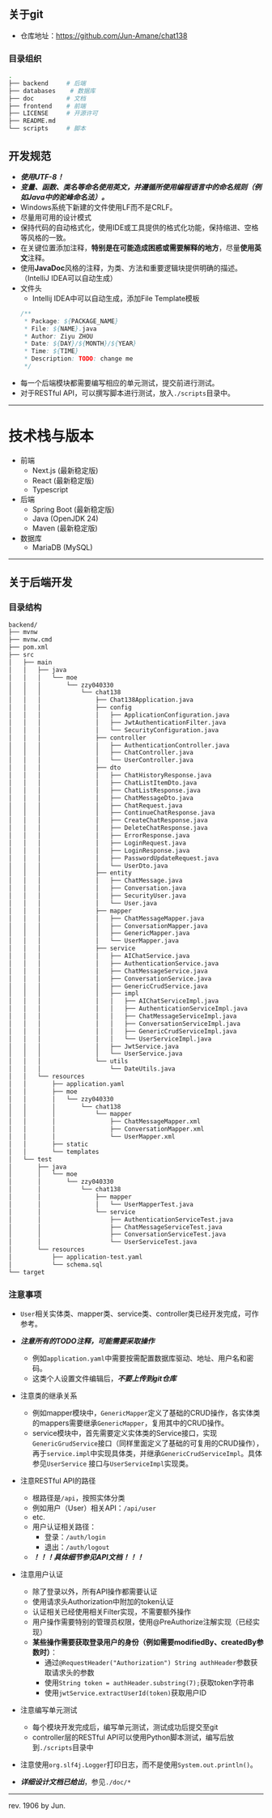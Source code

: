 ## 关于git

- 仓库地址：https://github.com/Jun-Amane/chat138

### 目录组织

```bash
.
├── backend     # 后端
├── databases    # 数据库
├── doc         # 文档
├── frontend    # 前端
├── LICENSE     # 开源许可
├── README.md
└── scripts     # 脚本
```

## 开发规范

- ***使用UTF-8！***
- ***变量、函数、类名等命名使用英文，并遵循所使用编程语言中的命名规则（例如Java中的驼峰命名法）。***
- Windows系统下新建的文件使用LF而不是CRLF。
- 尽量用可用的设计模式
- 保持代码的自动格式化，使用IDE或工具提供的格式化功能，保持缩进、空格等风格的一致。
- 在关键位置添加注释，**特别是在可能造成困惑或需要解释的地方**，尽量**使用英文**注释。
- 使用**JavaDoc**风格的注释，为类、方法和重要逻辑块提供明确的描述。（IntelliJ IDEA可以自动生成）
- 文件头
    * Intellij IDEA中可以自动生成，添加File Template模板
    ```java
    /**
     * Package: ${PACKAGE_NAME}
     * File: ${NAME}.java
     * Author: Ziyu ZHOU
     * Date: ${DAY}/${MONTH}/${YEAR}
     * Time: ${TIME}
     * Description: TODO: change me
     */
    ```
- 每一个后端模块都需要编写相应的单元测试，提交前进行测试。
- 对于RESTful API，可以撰写脚本进行测试，放入`./scripts`目录中。

---

# 技术栈与版本
- 前端
    * Next.js (最新稳定版)
    * React (最新稳定版)
    * Typescript
- 后端
    * Spring Boot (最新稳定版)
    * Java (OpenJDK 24)
    * Maven (最新稳定版)
- 数据库
    * MariaDB (MySQL)

---

## 关于后端开发

### 目录结构
```bash
backend/
├── mvnw
├── mvnw.cmd
├── pom.xml
├── src
│   ├── main
│   │   ├── java
│   │   │   └── moe
│   │   │       └── zzy040330
│   │   │           └── chat138
│   │   │               ├── Chat138Application.java
│   │   │               ├── config
│   │   │               │   ├── ApplicationConfiguration.java
│   │   │               │   ├── JwtAuthenticationFilter.java
│   │   │               │   └── SecurityConfiguration.java
│   │   │               ├── controller
│   │   │               │   ├── AuthenticationController.java
│   │   │               │   ├── ChatController.java
│   │   │               │   └── UserController.java
│   │   │               ├── dto
│   │   │               │   ├── ChatHistoryResponse.java
│   │   │               │   ├── ChatListItemDto.java
│   │   │               │   ├── ChatListResponse.java
│   │   │               │   ├── ChatMessageDto.java
│   │   │               │   ├── ChatRequest.java
│   │   │               │   ├── ContinueChatResponse.java
│   │   │               │   ├── CreateChatResponse.java
│   │   │               │   ├── DeleteChatResponse.java
│   │   │               │   ├── ErrorResponse.java
│   │   │               │   ├── LoginRequest.java
│   │   │               │   ├── LoginResponse.java
│   │   │               │   ├── PasswordUpdateRequest.java
│   │   │               │   └── UserDto.java
│   │   │               ├── entity
│   │   │               │   ├── ChatMessage.java
│   │   │               │   ├── Conversation.java
│   │   │               │   ├── SecurityUser.java
│   │   │               │   └── User.java
│   │   │               ├── mapper
│   │   │               │   ├── ChatMessageMapper.java
│   │   │               │   ├── ConversationMapper.java
│   │   │               │   ├── GenericMapper.java
│   │   │               │   └── UserMapper.java
│   │   │               ├── service
│   │   │               │   ├── AIChatService.java
│   │   │               │   ├── AuthenticationService.java
│   │   │               │   ├── ChatMessageService.java
│   │   │               │   ├── ConversationService.java
│   │   │               │   ├── GenericCrudService.java
│   │   │               │   ├── impl
│   │   │               │   │   ├── AIChatServiceImpl.java
│   │   │               │   │   ├── AuthenticationServiceImpl.java
│   │   │               │   │   ├── ChatMessageServiceImpl.java
│   │   │               │   │   ├── ConversationServiceImpl.java
│   │   │               │   │   ├── GenericCrudServiceImpl.java
│   │   │               │   │   └── UserServiceImpl.java
│   │   │               │   ├── JwtService.java
│   │   │               │   └── UserService.java
│   │   │               └── utils
│   │   │                   └── DateUtils.java
│   │   └── resources
│   │       ├── application.yaml
│   │       ├── moe
│   │       │   └── zzy040330
│   │       │       └── chat138
│   │       │           └── mapper
│   │       │               ├── ChatMessageMapper.xml
│   │       │               ├── ConversationMapper.xml
│   │       │               └── UserMapper.xml
│   │       ├── static
│   │       └── templates
│   └── test
│       ├── java
│       │   └── moe
│       │       └── zzy040330
│       │           └── chat138
│       │               ├── mapper
│       │               │   └── UserMapperTest.java
│       │               └── service
│       │                   ├── AuthenticationServiceTest.java
│       │                   ├── ChatMessageServiceTest.java
│       │                   ├── ConversationServiceTest.java
│       │                   └── UserServiceTest.java
│       └── resources
│           ├── application-test.yaml
│           └── schema.sql
└── target
```

### 注意事项

- `User`相关实体类、mapper类、service类、controller类已经开发完成，可作参考。

- ***注意所有的TODO注释，可能需要采取操作***
    * 例如`application.yaml`中需要按需配置数据库驱动、地址、用户名和密码。
    * 这类个人设置文件编辑后，***不要上传到git仓库***

- 注意类的继承关系
    * 例如mapper模块中，`GenericMapper`定义了基础的CRUD操作，各实体类的mappers需要继承`GenericMapper`，复用其中的CRUD操作。
    * service模块中，首先需要定义实体类的Service接口，实现`GenericGrudService`接口（同样里面定义了基础的可复用的CRUD操作），再于`service.impl`中实现具体类，并继承`GenericCrudServiceImpl`。具体参见`UserService` 接口与`UserServiceImpl`实现类。

- 注意RESTful API的路径
    * 根路径是`/api`，按照实体分类
    * 例如用户（User）相关API：`/api/user`
    * etc.
    * 用户认证相关路径：
        + 登录：`/auth/login`
        + 退出：`/auth/logout`
    * ***！！！具体细节参见API文档！！！***

- 注意用户认证
    * 除了登录以外，所有API操作都需要认证
    * 使用请求头Authorization中附加的token认证
    * 认证相关已经使用相关Filter实现，不需要额外操作
    * 用户操作需要特别的管理员权限，使用@PreAuthorize注解实现（已经实现）
    * **某些操作需要获取登录用户的身份（例如需要modifiedBy、createdBy参数时）**：
        + 通过`@RequestHeader("Authorization") String authHeader`参数获取请求头的参数
        + 使用`String token = authHeader.substring(7);`获取token字符串
        + 使用`jwtService.extractUserId(token)`获取用户ID

- 注意编写单元测试
    * 每个模块开发完成后，编写单元测试，测试成功后提交至git
    * controller层的RESTful API可以使用Python脚本测试，编写后放到`./scripts`目录中

- 注意使用`org.slf4j.Logger`打印日志，而不是使用`System.out.println()`。

- ***详细设计文档已给出***，参见`./doc/*`


---

rev. 1906 by Jun.
